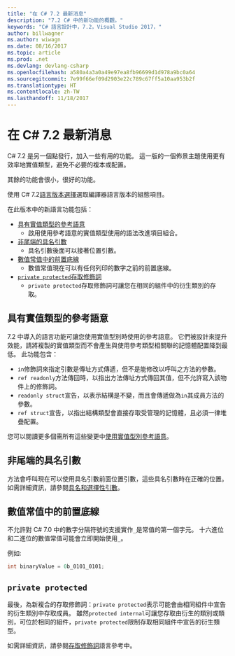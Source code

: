 ```yaml
---
title: "在 C# 7.2 最新消息"
description: "7.2 C# 中的新功能的概觀。"
keywords: "C# 語言設計中，7.2，Visual Studio 2017，"
author: billwagner
ms.author: wiwagn
ms.date: 08/16/2017
ms.topic: article
ms.prod: .net
ms.devlang: devlang-csharp
ms.openlocfilehash: a580a4a3a0a49e97ea8fb96699d1d978a9bc0a64
ms.sourcegitcommit: 7e99f66ef09d2903e22c789c67ff5a10aa953b2f
ms.translationtype: HT
ms.contentlocale: zh-TW
ms.lasthandoff: 11/18/2017
---
```

# <a name="whats-new-in-c-72"></a>在 C# 7.2 最新消息

C# 7.2 是另一個點發行，加入一些有用的功能。
這一版的一個佈景主題使用更有效率地實值類型，避免不必要的複本或配置。 

其餘的功能會很小，很好的功能。

使用 C# 7.2[語言版本選擇](csharp-7-1.md#language-version-selection)選取編譯器語言版本的組態項目。

在此版本中的新語言功能包括：

* [具有實值類型的參考語意](#reference-semantics-with-value-types)
  - 啟用使用參考語意的實值類型使用的語法改進項目組合。
* [非尾端的具名引數](#non-trailing-named-arguments)
  - 具名引數後面可以接著位置引數。
* [數值常值中的前置底線](#leading-underscores-in-numeric-literals)
  - 數值常值現在可以有任何列印的數字之前的前置底線。
* [`private protected`存取修飾詞](#private-protected)
  - `private protected`存取修飾詞可讓您在相同的組件中的衍生類別的存取。

## <a name="reference-semantics-with-value-types"></a>具有實值類型的參考語意

7.2 中導入的語言功能可讓您使用實值型別時使用的參考語意。 它們被設計來提升效能，請將複製的實值類型而不會產生與使用參考類型相關聯的記憶體配置降到最低。 此功能包含：

 - `in`修飾詞來指定引數是傳址方式傳遞，但不是能修改以呼叫之方法的參數。
 - `ref readonly`方法傳回時，以指出方法傳址方式傳回其值，但不允許寫入該物件上的修飾詞。
 - `readonly struct`宣告，以表示結構是不變，而且會傳遞做為`in`其成員方法的參數。
 - `ref struct`宣告，以指出結構類型會直接存取受管理的記憶體，且必須一律堆疊配置。

您可以閱讀更多個需所有這些變更中[使用實值型別參考語意](../reference-semantics-with-value-types.md)。

## <a name="non-trailing-named-arguments"></a>非尾端的具名引數

方法會呼叫現在可以使用具名引數前面位置引數，這些具名引數時在正確的位置。 如需詳細資訊，請參閱[具名和選擇性引數](../programming-guide/classes-and-structs/named-and-optional-arguments.md)。

## <a name="leading-underscores-in-numeric-literals"></a>數值常值中的前置底線

不允許對 C# 7.0 中的數字分隔符號的支援實作`_`是常值的第一個字元。 十六進位和二進位的數值常值可能會立即開始使用`_`。 

例如: 

```csharp
int binaryValue = 0b_0101_0101;
```

## `private protected`

最後，為新複合的存取修飾詞：`private protected`表示可能會由相同組件中宣告的衍生類別中存取成員。 雖然`protected internal`可讓您存取由衍生的類別或類別，可位於相同的組件，`private protected`限制存取相同組件中宣告的衍生類型。

如需詳細資訊，請參閱[存取修飾詞](../language-reference/keywords/access-modifiers.md)語言參考中。
